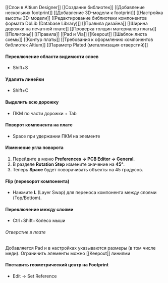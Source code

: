 [[Слои в Altium Designer]]
[[Создание библиотек]]
[[Добавление нескольких footprint]]
[[Добавление 3D-модели к footprint]]
[[Настройка высоты 3D-модели]]
[[Редактирование библиотеки компонентов формата DbLib (Database Library)]]
[[Правила дизайна]]
[[Ширина дорожки на печатной плате]]
[[Проверка толщин материалов платы]]
[[Полигоны]]
[[Правила]]
[[Pad и Via]]
[[Keepout]]
[[Шаблон листа схемы]]
[[Контур платы]]
[[Требования к оформлению компонентов библиотек Altium]]
[[Параметр Plated (металлизация отверстий)]]
#### Переключение области видимости слоев
- Shift+S
#### Удалить линейки
- Shift+C
#### Выделить всю дорожку
- ПКМ по части дорожки + Tab
#### Поворот компонента на плате
- Space при удержании ПКМ на элементе
#### Изменение угла поворота
1. Перейдите в меню **Preferences → PCB Editor → General**.
2. В разделе **Rotation Step** измените значение на **45°**.
3. Теперь **Space** будет поворачивать объекты на 45 градусов.
#### Flip (переворот компонента)
- Нажмите **L** (Layer Swap) для переноса компонента между слоями (Top/Bottom).
#### Переключение между слоями
- Ctrl+Shift+Колесо мыши
###### Отверстие в плате
Добавляется Pad и в настройках указываются размеры (в том числе меди).
Ограничить элементы можно [[Keepout]] линиями

#### Поставить геометрический центр на Footprint
- Edit -> Set Reference 